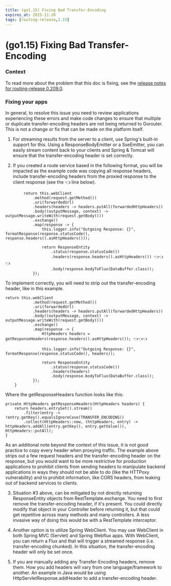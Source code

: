 ```yaml
---
title: (go1.15) Fixing Bad Transfer-Encoding
expires_at: 2025-11-20
tags: [routing-release,1.15]
---
```


# (go1.15) Fixing Bad Transfer-Encoding

### Context
To read more about the problem that this doc is fixing, see the [release notes for routing-release 0.209.0](https://github.com/cloudfoundry/routing-release/releases/tag/0.209.0).

### Fixing your apps
In general, to resolve this issue you need to review applications experiencing these errors and make code changes to ensure that multiple or duplicate transfer-encoding headers are not being returned to Gorouter. This is not a change or fix that can be made on the platform itself.

1. For streaming results from the server to a client, use Spring's built-in support for this. Using a ResponseBodyEmitter or a SseEmitter, you can easily stream content back to your clients and Spring & Tomcat will ensure that the transfer-encoding header is set correctly.

2. If you created a route service based in the following format, you will be impacted as the example code was copying all response headers, include transfer-encoding headers from the proxied response to the client response (see the 👈 line below).
```
        return this.webClient
            .method(request.getMethod())
            .uri(forwardedUrl)
            .headers(headers -> headers.putAll(forwardedHttpHeaders))
            .body((outputMessage, context) -> outputMessage.writeWith(request.getBody()))
            .exchange()
            .map(response -> {
                this.logger.info("Outgoing Response: {}", formatResponse(response.statusCode(), response.headers().asHttpHeaders()));

                return ResponseEntity
                    .status(response.statusCode())
                    .headers(response.headers().asHttpHeaders()) 👈👈👈
                    .body(response.bodyToFlux(DataBuffer.class));
            });
```
To implement correctly, you will need to strip out the transfer-encoding header, like in this example.
```
return this.webClient
            .method(request.getMethod())
            .uri(forwardedUrl)
            .headers(headers -> headers.putAll(forwardedHttpHeaders))
            .body((outputMessage, context) -> outputMessage.writeWith(request.getBody()))
            .exchange()
            .map(response -> {
                HttpHeaders headers = getResponseHeaders(response.headers().asHttpHeaders()); 👈👈👈

                this.logger.info("Outgoing Response: {}", formatResponse(response.statusCode(), headers));

                return ResponseEntity
                    .status(response.statusCode())
                    .headers(headers)
                    .body(response.bodyToFlux(DataBuffer.class));
            });
    }
```
Where the getResponseHeaders function looks like this:
```
private HttpHeaders getResponseHeaders(HttpHeaders headers) {
    return headers.entrySet().stream()
        .filter(entry -> !entry.getKey().equalsIgnoreCase(TRANSFER_ENCODING))
        .collect(HttpHeaders::new, (httpHeaders, entry) -> httpHeaders.addAll(entry.getKey(), entry.getValue()), HttpHeaders::putAll);
}
```
As an additional note beyond the context of this issue, it is not good practice to copy every header when proxying traffic. The example above strips out a few request headers and the transfer-encoding header on the response, but you would want to be more restrictive for production applications to prohibit clients from sending headers to manipulate backend applications in ways they should not be able to do (like the HTTPoxy vulnerability) and to prohibit information, like CORS headers, from leaking out of backend services to clients.

3. Situation #3 above, can be mitigated by not directly returning ResponseEntity objects from RestTemplate.exchange. You need to first remove the transfer-encoding header, if it's present. You could directly modify that object in your Controller before returning it, but that could get repetitive across many methods and many controllers. A less invasive way of doing this would be with a RestTemplate interceptor.

4. Another option is to utilize Spring WebClient. You may use WebClient in both Spring MVC (Servlet) and Spring Webflux apps. With WebClient, you can return a Flux and that will trigger a streamed response (i.e. transfer-encoding chunked). In this situation, the transfer-encoding header will only be set once.

5. If you are manually adding any Transfer-Encoding headers, remove them. How you add headers will vary from one language/framework to another. An example in Java would be using HttpServletResponse.addHeader to add a transfer-encoding header.
